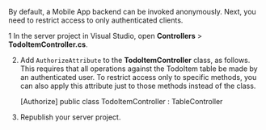 
By default, a Mobile App backend can be invoked anonymously. Next, you need to restrict access to only authenticated clients.  

1 In the server project in Visual Studio, open **Controllers** > **TodoItemController.cs**.

2. Add `AuthorizeAttribute` to the **TodoItemController** class, as follows.   This requires that all operations against the TodoItem table be made by an authenticated user. To restrict access only to specific methods, you can also apply this attribute just to those methods instead of the class. 

    [Authorize]
    public class TodoItemController : TableController<TodoItem>

3. Republish your server project.


    
